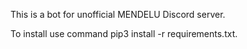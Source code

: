 This is a bot for unofficial MENDELU Discord server.

To install use command pip3 install -r requirements.txt.
